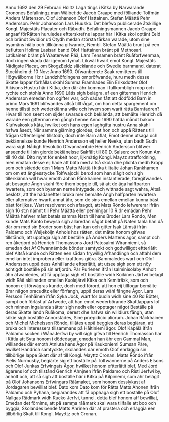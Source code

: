 Anno 1692 den 29 Februari
Hölltz Laga tings i Kitka by Närwarande
Cronones Befallningz
man Wälbet:de Jacob Graape med
fölliande
Tolfmän
Anders Mårtenson. Olof Johanson
Olof Hattainen. Stefan Määttä
Pehr Andersson. Pehr Johansson
Lars Huusko.
Det blefwo publicerade åtskillige Kongl.
Majestäts Placater och Råbudh.
Befallningsmannen Jacob Graape angaaf förRätten
huruledes eftterskrefne lappar här i Kitka skol
optänt Eeld och brändt Swidior uti Otydh medan
största tårkan warade, utom sine byamäns hiälp
och tillkiänna gifwande, Nembl. Stefan Määttä
brunt på een beflutten Hollma Lasisari ban:d
Olof Hattainen bränt på Methosari. Latikainen
bränt på Waaterwen Pää, Lars Tensamen bränt
Ruåforfwenmaa, doch ingen skada där igenom
tymat. Likwäl hwart emot Kongl. Majestäts Nådigste
Placat, om SkogzEeldz släckiande och Swedie barnmand.
daterat Stockholm d: 10 Nov: Anno 1690.
Ofwanbem:te Saak remitteres till Högwälborne
H:r.r Landzhöfdingens ompröfwande, huru medh
desse Skatte lappar förhållas skahl
Summa
Framhades Elin Eriksdotter Olof Aikisons
Hustru här i Kitka, den där ähr komman i
fullkombligh roop och rychte och stohla Anno 1690 Låtis
sigh belägra, af een gifterman Henrich
Andersson emedan hon ogifter war, och sädan
fått att dödfödd Barn in primo Mars 1691
blifwandes altså tillfrågat, om hon detta spargement
om henne tillstå och wederkiänna wille
och hwem som warit rätta Barnfadren? Hwar
till hon seent om sijder swarade och bekiända,
att bemälte Henrich då warade een gifterman een
gångh henne Anno 1690 häfda måndt bakom Kiufwakoskis
kåta, hwilket och hans egen laghgifta
hustru Anna skahl hafwa åsedt, När samma
giärning giordes, det hon och uppå Rättens till
frågan Offenteligen tillstodh, doch inte Barn aflat,
Emot denne utsaga och bekiännelsse kunde
Henrich Andersson eij heller Neeka, utan badh
Gudh wara sigh Nådigh
Resolutio
Ofwannämbde Henrich Andersson blifwer
anseende till sin giorde bekiänelsse Sakfält till
80 D. Salsen: och Konun Am till 40 dal. Dito mynt
för enkelt hoor, lijkmätig Kongl. May.tz straffordning,
men emätan desse eij hade att böta med
altså skola dhe plichta medh Kropp som och skiedde den 1 Mars
Matts Mättä i kitka tilltalte Johan Rankhamen
om om ett ängiesstycke Tolfwajocki ben:d som
han slågit och sigh tillerkiänna will hwar emoth
Johan Rånkhainen instantierade, föregifwandes
att besagde Ängh skahl före them beggie till, så
att de äga halffparten hwartera, som och byaman
nerne intygade, och wittnade sagt wahra,
Altså beslötz, att the hädaneftter bruka
mer bemälte Ängh halfparten hwartera eller
alternative hwartt annat åhr, som de sins
emellan
emellan kunna bäst bäst förlijkas.
Wart resolverat och afsagdt, att Mats Röndo
lefwererar ifrån sigh 16 st:n nämnt till
Pehr Määttä eller penningar 10 R:dr emädan
Pehr Määttä hafwer måst betala samma Nath
till hans Broder Lars Rondo, Men kunde Mats Kanto
 bewysa sigh allaredan något betalt på Näten
tahla han då där om med sin Broder som bäst
han kan och gitter
Isak Lämsä ifrån Paldamo och Weijeköijn Anhols
hos rätten, det måtte honom gifwas tillståndh,
att upptaga sigh att beställe på Anders Martens
ägor, sampt och ren åkerjord på Henrich Thomassons
Jord Patosalmi Wiranniemi, så emedan det
Af Ofwannämbde bönder samtyckt och godwilligdt
eftterlåtit blef Altså kunde och Rätten een sådan
frywillig Afhandlingh och aftahl dem emellan
 intet improbera eller kraftloos giöra.
Sammaledes wart och Olof Andersson uppå dess
Anhållande eftterlåtit, att utsee sigh som ett nöy
achtigdt boställe på sin arfjordh.
Pär Purlenen ifrån Isalminisolaby Anholt ähn äfwanledes,
att få upptaga sigh ett boställe widh Koikinen
Järfwi belagit widh Råå skillnaden emellan
Kuolajärvi Kitka och Kemiträsk, som
och honom eij förwägras kunde, doch med
förord, att hon eij tillfogar bemälte Brar någon
pracuditz eller förfangh, uppå deras wähl
fångne Ägor.
Lars Persson Tenhåinen ifrån Syka Jock, wart för
budin widh sine 40 Rd Bötter, sampt och förläst
af Arfwode, att han emot wederbörande Skattlappars
lof och minnen ingalunda sätter sigh nedh
eller opptager något Beställe på deras Skatte
landh Ruåkoma, derest dhe hafwa sin willdiurs
fångh, utan sökie sigh boställe Annorstädes,
Sine præpidicio aliorum.
Johan Råckhainen och Michel Michelsson Röndo, tillåtes
uppå beggies deras begiäran, att bruka och Interessera
tillsammans på Håltiniemi ägor.
Olof Käpälä ifrån Paldamo socken i WånaJerfwi
by will sigh gifwa till Henrich Thomasson har i Kittla
att Syta honom i dödedagar, emedan han ähr een
Gammal Man, williandes där emoth Atniuta hans
Ägor på Kaukoniemi Sumsan Päre, hwilket Handrich
samtyckte, skolandes där emoth Olof ehrläggia sin
tillbörlige lappe Skatt där af till Kongl. Mayttz
Cronan.
Matts Röndo ifrån Pielis Nurmusby, begiärte sig
ett boställe på Tolfwannerne på Anders Elsons
och Olof Junkas Erfwingats Ägor, hwilket honom
eftterlåtit blef, Med Jord ägarens lof och tillstånd
Genrich Ahnjnen ifrån Paldamo och Risti Jerfwi
by, anhölt och, att så sigh att boställe här
i Kitka på Kilpiniemi, som ähr belägit på
Olof Johansons Erfwingars Rååmaket, som
honom desslykast af Jordagaren bewilliat blef.
Dato kom
Dato kom för Rätta Matts Ahonen ifrån
Paldamo och Pyhäna, begiärandes att få opphaga
sigh ett boställe på Olof Nallgas Rådmark
widh Rucko Jerfvi, tunnel. detta blef honom aff
bewilliat, Emedan det förnims, att på samma
rååmark skal wara tillfalle att boo och byggia,
Skolandes bende Matts Åhrinen där af prastera
och erläggia een tillbörlig Skatt till Kongl. May:ttz
och Cronan.
